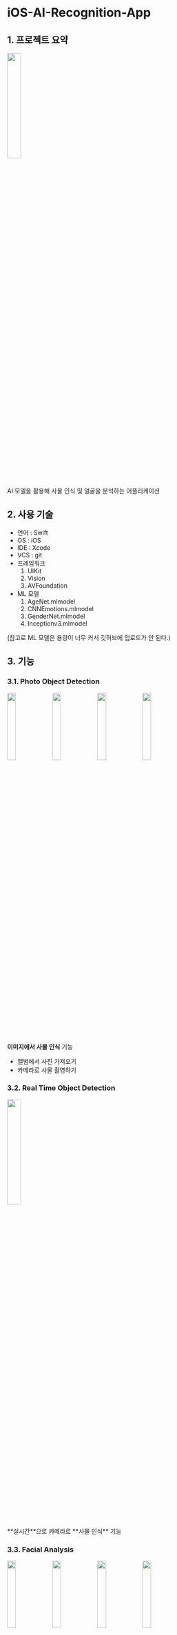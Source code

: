 # iOS-AI-Recognition-App
## 1. 프로젝트 요약
<img width =  "25%" src = "https://github.com/Soogyung1106/iOS-AI-Recognition-App/assets/50011528/de420fff-75db-4216-8681-4823d8fcb497"/><br/>

<br/>AI 모델을 활용해 사물 인식 및 얼굴을 분석하는 어플리케이션 

## 2. 사용 기술 

- 언어 : Swift
- OS : iOS
- IDE : Xcode
- VCS : git
- 프레임워크 
  1) UIKit<br/>
  2) Vision<br/>
  3) AVFoundation<br/>
- ML 모델
  1) AgeNet.mlmodel<br/>
  2) CNNEmotions.mlmodel<br/>
  3) GenderNet.mlmodel<br/>
  4) Inceptionv3.mlmodel<br/>
     
(참고로 ML 모델은 용량이 너무 커서 깃허브에 업로드가 안 된다.)  


## 3. 기능 
### 3.1. Photo Object Detection
<img width = "20%" src = "https://github.com/Soogyung1106/iOS-AI-Recognition-App/assets/50011528/796eb3e3-173d-42bd-930f-bc5a7b31c3b3"/>
<img width = "20%" src = "https://github.com/Soogyung1106/iOS-AI-Recognition-App/assets/50011528/01509394-b967-404e-84c8-f5b2ab697a83"/>
<img width = "20%" src = "https://github.com/Soogyung1106/iOS-AI-Recognition-App/assets/50011528/d13c221a-3960-4ec0-a33b-5e2fe186e814"/>
<img width = "20%" src = "https://github.com/Soogyung1106/iOS-AI-Recognition-App/assets/50011528/72fd22ab-3ea9-4167-92fd-4199138cd176"/>

<br/>**이미지에서 사물 인식** 기능 <br/>
- 앨범에서 사진 가져오기 
- 카메라로 사물 촬영하기


### 3.2. Real Time Object Detection
<img width = "25%" src="https://github.com/Soogyung1106/iOS-AI-Recognition-App/assets/50011528/79e8389f-5fb9-4afb-b2b9-614ce329c9e3"/>
<br/><br/>**실시간**으로 카메라로 **사물 인식** 기능 

### 3.3. Facial Analysis
<img width = "20%" src = "https://github.com/Soogyung1106/iOS-AI-Recognition-App/assets/50011528/796eb3e3-173d-42bd-930f-bc5a7b31c3b3"/>
<img width = "20%" src = "https://github.com/Soogyung1106/iOS-AI-Recognition-App/assets/50011528/815b559a-1a43-4beb-b74c-bb2982eae743"/> 
<img width = "20%" src = "https://github.com/Soogyung1106/iOS-AI-Recognition-App/assets/50011528/c6b067b6-cfdc-48ce-9e76-bdef7b06c7ab"/> 
<img width = "20%" src = "https://github.com/Soogyung1106/iOS-AI-Recognition-App/assets/50011528/160b3a99-718e-4f14-9e5f-380678d468df"/>

<br/>사람 얼굴로부터 **나이, 성별, 감정 추측** 기능 <br/>
- 앨범에서 사진 가져오기
- 카메라로 얼굴 촬영하기


## 4. 데모 영상  
<img src = "https://github.com/Soogyung1106/iOS-AI-Recognition-App/assets/50011528/4fdda9d9-6526-4dea-8c64-3be69a912332"/>




 
